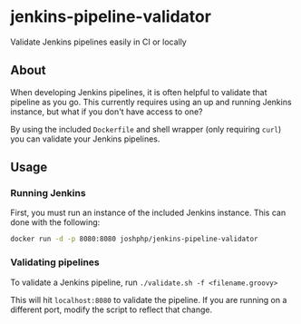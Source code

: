 # jenkins-pipeline-validator
Validate Jenkins pipelines easily in CI or locally

## About
When developing Jenkins pipelines, it is often helpful to validate that pipeline as you go. This currently requires using an up and running Jenkins instance, but what if you don't have access to one? 

By using the included `Dockerfile` and shell wrapper (only requiring `curl`) you can validate your Jenkins pipelines.

## Usage

### Running Jenkins
First, you must run an instance of the included Jenkins instance. This can done with the following:

```bash
docker run -d -p 8080:8080 joshphp/jenkins-pipeline-validator
```

### Validating pipelines
To validate a Jenkins pipeline, run `./validate.sh -f <filename.groovy>`

This will hit `localhost:8080` to validate the pipeline. If you are running on a different port, modify the script to reflect that change.